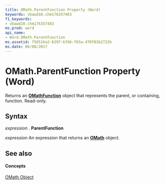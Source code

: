 ```yaml
---
title: OMath.ParentFunction Property (Word)
keywords: vbawd10.chm176357483
f1_keywords:
- vbawd10.chm176357483
ms.prod: word
api_name:
- Word.OMath.ParentFunction
ms.assetid: f56516a2-6397-b766-f83a-470783b2722b
ms.date: 06/08/2017
---
```



# OMath.ParentFunction Property (Word)

Returns an **[OMathFunction](omathfunction-object-word.md)** object that represents the parent, or containing, function. Read-only.


## Syntax

 _expression_ . **ParentFunction**

 _expression_ An expression that returns an **[OMath](omath-object-word.md)** object.


## See also


#### Concepts


[OMath Object](omath-object-word.md)

